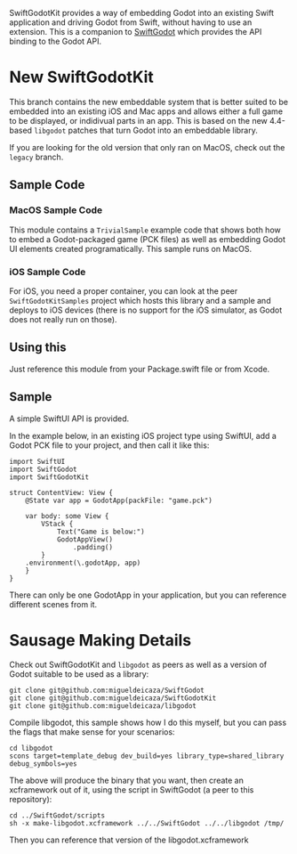SwiftGodotKit provides a way of embedding Godot into an existing Swift
application and driving Godot from Swift, without having to use an
extension.   This is a companion to [SwiftGodot](https://github.com/migueldeicaza/SwiftGodot) which
provides the API binding to the Godot API.

# New SwiftGodotKit

This branch contains the new embeddable system that is better suited
to be embedded into an existing iOS and Mac apps and allows either a
full game to be displayed, or indidivual parts in an app.  This is
based on the new 4.4-based `libgodot` patches that turn Godot into an
embeddable library.

If you are looking for the old version that only ran on MacOS, check
out the `legacy` branch.

## Sample Code

### MacOS Sample Code

This module contains a `TrivialSample` example code that shows both
how to embed a Godot-packaged game (PCK files) as well as embedding
Godot UI elements created programatically.  This sample runs on MacOS.

### iOS Sample Code

For iOS, you need a proper container, you can look at the peer
`SwiftGodotKitSamples` project which hosts this library and a sample
and deploys to iOS devices (there is no support for the iOS simulator,
as Godot does not really run on those).

## Using this

Just reference this module from your Package.swift file or from Xcode.


## Sample

A simple SwiftUI API is provided.

In the example below, in an existing iOS project type using SwiftUI,
add a Godot PCK file to your project, and then call it like this:

```
import SwiftUI
import SwiftGodot
import SwiftGodotKit

struct ContentView: View {
    @State var app = GodotApp(packFile: "game.pck")

    var body: some View {
        VStack {
            Text("Game is below:")
            GodotAppView()
                .padding()
        }
	.environment(\.godotApp, app)
    }
}
```

There can only be one GodotApp in your application, but you can reference different scenes from it.


# Sausage Making Details 

Check out SwiftGodotKit and `libgodot` as peers as well as a version
of Godot suitable to be used as a library:

```
git clone git@github.com:migueldeicaza/SwiftGodot
git clone git@github.com:migueldeicaza/SwiftGodotKit
git clone git@github.com:migueldeicaza/libgodot
```

Compile libgodot, this sample shows how I do this myself, but
you can pass the flags that make sense for your scenarios:


```
cd libgodot
scons target=template_debug dev_build=yes library_type=shared_library debug_symbols=yes 
```

The above will produce the binary that you want, then create an
xcframework out of it, using the script in SwiftGodot (a peer to this
repository):

```
cd ../SwiftGodot/scripts
sh -x make-libgodot.xcframework ../../SwiftGodot ../../libgodot /tmp/
```

Then you can reference that version of the libgodot.xcframework

